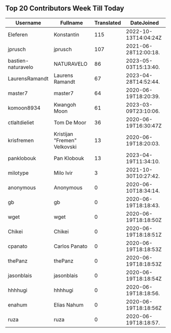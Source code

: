 ## Top 20 Contributors Week Till Today ##
|Username|Fullname|Translated|DateJoined|
|--------|--------|----------|----------|
|Eleferen|Konstantin|115|2022-10-13T14:04:24Z|
|jprusch|jprusch|107|2021-06-28T12:00:18.|
|bastien-naturavelo|NATURAVELO|86|2023-05-03T15:13:40.|
|LaurensRamandt|Laurens Ramandt|67|2023-04-28T14:52:44.|
|master7|master7|64|2020-06-19T18:20:39.|
|komoon8934|Kwangoh Moon|61|2023-03-09T23:10:06.|
|ctlaltdieliet|Tom De Moor|36|2020-06-19T16:30:47Z|
|krisfremen|Kristijan "Fremen" Velkovski|13|2020-06-19T18:20:03.|
|panklobouk|Pan Klobouk|13|2023-04-19T11:34:10.|
|milotype|Milo Ivir|3|2021-10-30T10:27:42.|
|anonymous|Anonymous|0|2020-06-10T18:34:14.|
|gb|gb|0|2020-06-19T18:18:43.|
|wget|wget|0|2020-06-19T18:18:50Z|
|Chikei|Chikei|0|2020-06-19T18:18:51Z|
|cpanato|Carlos Panato|0|2020-06-19T18:18:53Z|
|thePanz|thePanz|0|2020-06-19T18:18:53Z|
|jasonblais|jasonblais|0|2020-06-19T18:18:54Z|
|hhhhugi|hhhhugi|0|2020-06-19T18:18:56.|
|enahum|Elias  Nahum|0|2020-06-19T18:18:56Z|
|ruza|ruza|0|2020-06-19T18:18:57.|
